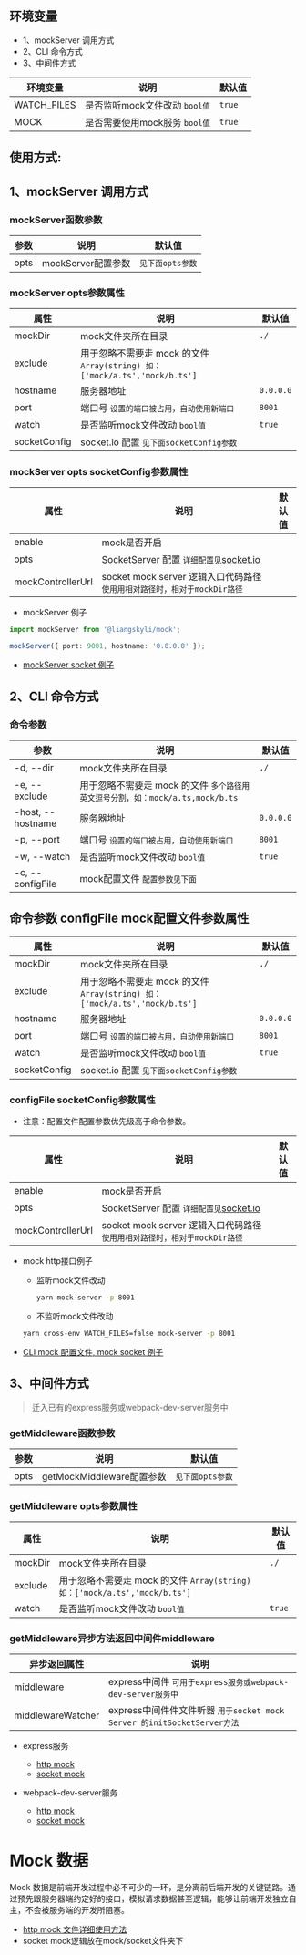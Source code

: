 ## 环境变量
- 1、mockServer 调用方式
- 2、CLI 命令方式
- 3、中间件方式

| 环境变量     | 说明                        | 默认值  |
| ---------   | -------------------------  | ------ |
| WATCH_FILES | 是否监听mock文件改动 `bool值` | `true` |
| MOCK        | 是否需要使用mock服务 `bool值` | `true` |

## 使用方式:

## 1、mockServer 调用方式

### mockServer函数参数
| 参数       | 说明             | 默认值      |
| --------- | ---------------  | ---------- |
| opts      | mockServer配置参数 | `见下面opts参数` |

### mockServer opts参数属性
| 属性       | 说明             | 默认值      |
| --------- | ---------------  | ---------- |
| mockDir  | mock文件夹所在目录  | `./` |
| exclude   | 用于忽略不需要走 mock 的文件 `Array(string) 如：['mock/a.ts','mock/b.ts']`  |  |
| hostname  | 服务器地址        | `0.0.0.0` |
| port      | 端口号 `设置的端口被占用，自动使用新端口` | `8001` |
| watch     | 是否监听mock文件改动 `bool值`  | `true` |
| socketConfig | socket.io 配置 `见下面socketConfig参数`  |  |

### mockServer opts socketConfig参数属性
| 属性       | 说明             | 默认值      |
| --------- | ---------------  | ---------- |
| enable    | mock是否开启      |  |
| opts      | SocketServer 配置 `详细配置见`[socket.io](https://socket.io/docs/v4/server-options/)
| mockControllerUrl  | socket mock server 逻辑入口代码路径 `使用用相对路径时，相对于mockDir路径`  |  |

- mockServer 例子
```ts
import mockServer from '@liangskyli/mock';

mockServer({ port: 9001, hostname: '0.0.0.0' });
```
- [mockServer socket 例子](mock-server-socket.md)

## 2、CLI 命令方式

### 命令参数

| 参数       | 说明             | 默认值      |
| --------- | ---------------  | ---------- |
| -d, --dir  | mock文件夹所在目录  | `./` |
| -e, --exclude | 用于忽略不需要走 mock 的文件 `多个路径用英文逗号分割，如：mock/a.ts,mock/b.ts`  |  |
| -host, --hostname  | 服务器地址        | `0.0.0.0` |
| -p, --port      | 端口号 `设置的端口被占用，自动使用新端口` | `8001` |
| -w, --watch     | 是否监听mock文件改动 `bool值` | `true` |
| -c, --configFile  | mock配置文件 `配置参数见下面`  |  |

## 命令参数 configFile mock配置文件参数属性
| 属性       | 说明             | 默认值      |
| --------- | ---------------  | ---------- |
| mockDir  | mock文件夹所在目录  | `./` |
| exclude   | 用于忽略不需要走 mock 的文件 `Array(string) 如：['mock/a.ts','mock/b.ts']`  |  |
| hostname  | 服务器地址        | `0.0.0.0` |
| port      | 端口号 `设置的端口被占用，自动使用新端口` | `8001` |
| watch     | 是否监听mock文件改动 `bool值`  | `true` |
| socketConfig | socket.io 配置 `见下面socketConfig参数`  |  |

### configFile socketConfig参数属性
- 注意：配置文件配置参数优先级高于命令参数。

| 属性       | 说明             | 默认值      |
| --------- | ---------------  | ---------- |
| enable    | mock是否开启      |  |
| opts      | SocketServer 配置 `详细配置见`[socket.io](https://socket.io/docs/v4/server-options/)
| mockControllerUrl  | socket mock server 逻辑入口代码路径`使用用相对路径时，相对于mockDir路径`  |  |

- mock http接口例子
    - 监听mock文件改动

      ```bash
      yarn mock-server -p 8001
      ```
    - 不监听mock文件改动

    ```bash
    yarn cross-env WATCH_FILES=false mock-server -p 8001
    ```

- [CLI mock 配置文件, mock socket 例子](cli-mock-socket.md)


## 3、中间件方式
> 迁入已有的express服务或webpack-dev-server服务中

### getMiddleware函数参数
| 参数       | 说明             | 默认值      |
| --------- | ---------------  | ---------- |
| opts      | getMockMiddleware配置参数 | `见下面opts参数` |

### getMiddleware opts参数属性
| 属性       | 说明             | 默认值      |
| --------- | ---------------  | ---------- |
| mockDir  | mock文件夹所在目录  | `./` |
| exclude   | 用于忽略不需要走 mock 的文件 `Array(string) 如：['mock/a.ts','mock/b.ts']`  |  |
| watch     | 是否监听mock文件改动 `bool值`  | `true` |

### getMiddleware异步方法返回中间件middleware
| 异步返回属性 | 说明             | 
| ---------  | ---------------  |
| middleware  | express中间件 `可用于express服务或webpack-dev-server服务中`  |
| middlewareWatcher  | express中间件件文件听器 `用于socket mock Server 的initSocketServer方法`  |



- express服务
    - [http mock](express-mock.md)
    - [socket mock](express-mock-socket.md)


- webpack-dev-server服务
    - [http mock](webpack-mock.md)
    - [socket mock](webpack-mock-socket.md)

# Mock 数据

Mock 数据是前端开发过程中必不可少的一环，是分离前后端开发的关键链路。通过预先跟服务器端约定好的接口，模拟请求数据甚至逻辑，能够让前端开发独立自主，不会被服务端的开发所阻塞。
- [http mock 文件详细使用方法](mock.md)
- socket mock逻辑放在mock/socket文件夹下
